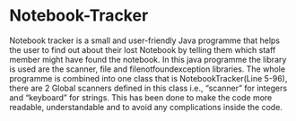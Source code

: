 # Notebook-Tracker 

Notebook tracker is a small and user-friendly Java programme that helps the user to find out
about their lost Notebook by telling them which staff member might have found the 
notebook. In this java programme the library is used are the scanner, file and
filenotfoundexception libraries. The whole programme is combined into one class that is 
NotebookTracker(Line 5-96), there are 2 Global scanners defined in this class i.e., “scanner”
for integers and “keyboard” for strings. This has been done to make the code more 
readable, understandable and to avoid any complications inside the code. 
